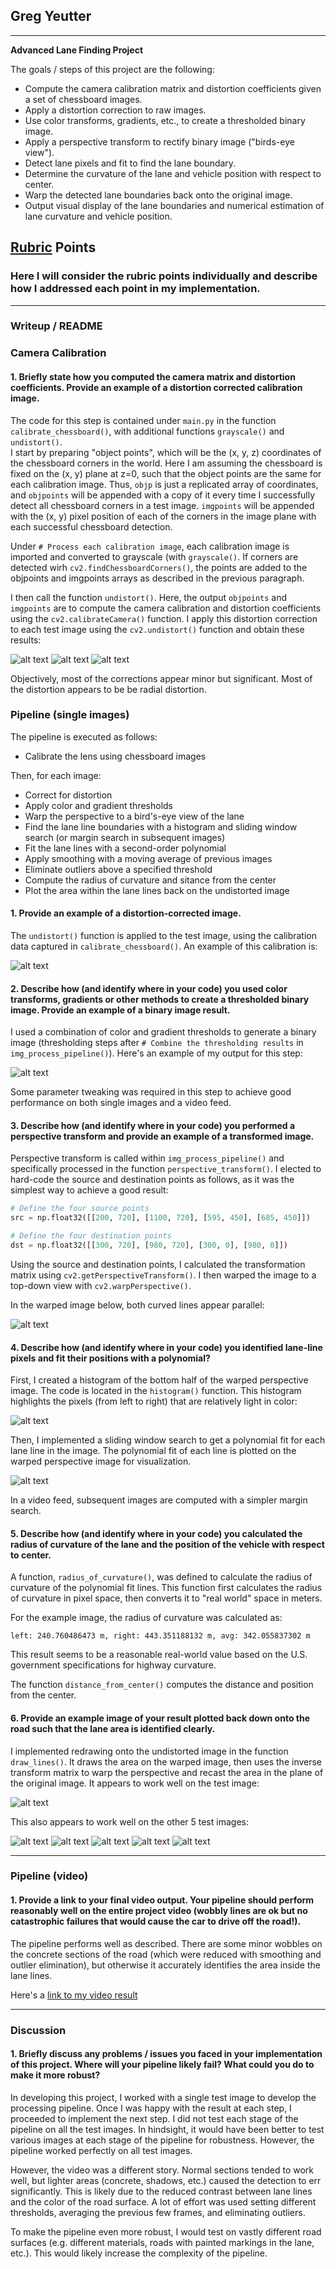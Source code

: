 ## Greg Yeutter

---

**Advanced Lane Finding Project**

The goals / steps of this project are the following:

* Compute the camera calibration matrix and distortion coefficients given a set of chessboard images.
* Apply a distortion correction to raw images.
* Use color transforms, gradients, etc., to create a thresholded binary image.
* Apply a perspective transform to rectify binary image ("birds-eye view").
* Detect lane pixels and fit to find the lane boundary.
* Determine the curvature of the lane and vehicle position with respect to center.
* Warp the detected lane boundaries back onto the original image.
* Output visual display of the lane boundaries and numerical estimation of lane curvature and vehicle position.

[//]: # (Image References)

[undist1]: ./output_images/out_calibration2.jpg "Undistorted 1"
[undist2]: ./output_images/out_calibration10.jpg "Undistorted 2"
[undist3]: ./output_images/out_calibration16.jpg "Undistorted 3"

[undisttest]: ./output_images/undist_test1.jpg "Undistorted Test"
[combinedtest]: ./output_images/combined_test1.jpg "Combined Test"
[warpedtest]: ./output_images/persp_test1.jpg "Warped Test"
[histtest]: ./output_images/hist_test1.jpg "Histogram Test"
[polyfittest]: ./output_images/slide_test1.jpg "Polynomial Fit Test"

[newimgtest1]: ./output_images/replot_test1.jpg "Area Drawn Test 1"
[newimgtest2]: ./output_images/replot_test2.jpg "Area Drawn Test 2"
[newimgtest3]: ./output_images/replot_test3.jpg "Area Drawn Test 3"
[newimgtest4]: ./output_images/replot_test4.jpg "Area Drawn Test 4"
[newimgtest5]: ./output_images/replot_test5.jpg "Area Drawn Test 5"
[newimgtest6]: ./output_images/replot_test6.jpg "Area Drawn Test 6"

[video1]: ./output_images/out_project_video.mp4 "Video 1"
[video2]: ./output_images/out_challenge_video.mp4 "Video 2"

## [Rubric](https://review.udacity.com/#!/rubrics/571/view) Points

### Here I will consider the rubric points individually and describe how I addressed each point in my implementation.  

---

### Writeup / README

### Camera Calibration

#### 1. Briefly state how you computed the camera matrix and distortion coefficients. Provide an example of a distortion corrected calibration image.

The code for this step is contained under `main.py` in the function `calibrate_chessboard()`, with additional functions `grayscale()` and `undistort()`.  
I start by preparing "object points", which will be the (x, y, z) coordinates of the chessboard corners in the world. Here I am assuming the chessboard is fixed on the (x, y) plane at z=0, such that the object points are the same for each calibration image. Thus, `objp` is just a replicated array of coordinates, and `objpoints` will be appended with a copy of it every time I successfully detect all chessboard corners in a test image. `imgpoints` will be appended with the (x, y) pixel position of each of the corners in the image plane with each successful chessboard detection.  

Under `# Process each calibration image`, each calibration image is imported and converted to grayscale (with `grayscale()`. If corners are detected wirh `cv2.findChessboardCorners()`, the points are added to the objpoints and imgpoints arrays as described in the previous paragraph.

I then call the function `undistort()`. Here, the output `objpoints` and `imgpoints` are to compute the camera calibration and distortion coefficients using the `cv2.calibrateCamera()` function.  I apply this distortion correction to each test image using the `cv2.undistort()` function and obtain these results: 

![alt text][undist1]
![alt text][undist2]
![alt text][undist3]

Objectively, most of the corrections appear minor but significant. Most of the distortion appears to be be radial distortion.

### Pipeline (single images)

The pipeline is executed as follows:
* Calibrate the lens using chessboard images

Then, for each image:
* Correct for distortion
* Apply color and gradient thresholds
* Warp the perspective to a bird's-eye view of the lane
* Find the lane line boundaries with a histogram and sliding window search
  (or margin search in subsequent images)
* Fit the lane lines with a second-order polynomial
* Apply smoothing with a moving average of previous images
* Eliminate outliers above a specified threshold
* Compute the radius of curvature and sitance from the center
* Plot the area within the lane lines back on the undistorted image


#### 1. Provide an example of a distortion-corrected image.

The `undistort()` function is applied to the test image, using the calibration data captured in `calibrate_chessboard()`. An example of this calibration is:

![alt text][undisttest]

#### 2. Describe how (and identify where in your code) you used color transforms, gradients or other methods to create a thresholded binary image.  Provide an example of a binary image result.

I used a combination of color and gradient thresholds to generate a binary image (thresholding steps after `# Combine the thresholding results` in `img_process_pipeline()`).  Here's an example of my output for this step:

![alt text][combinedtest]

Some parameter tweaking was required in this step to achieve good performance on both single images and a video feed.

#### 3. Describe how (and identify where in your code) you performed a perspective transform and provide an example of a transformed image.

Perspective transform is called within `img_process_pipeline()` and specifically processed in the function `perspective_transform()`. I elected to hard-code the source and destination points as follows, as it was the simplest way to achieve a good result:

```python
# Define the four source points
src = np.float32([[200, 720], [1100, 720], [595, 450], [685, 450]])

# Define the four destination points
dst = np.float32([[300, 720], [980, 720], [300, 0], [980, 0]])
```

Using the source and destination points, I calculated the transformation matrix using `cv2.getPerspectiveTransform()`. I then warped the image to a top-down view with `cv2.warpPerspective()`.

In the warped image below, both curved lines appear parallel:

![alt text][warpedtest]

#### 4. Describe how (and identify where in your code) you identified lane-line pixels and fit their positions with a polynomial?

First, I created a histogram of the bottom half of the warped perspective image. The code is located in the `histogram()` function. This histogram highlights the pixels (from left to right) that are relatively light in color:

![alt text][histtest]

Then, I implemented a sliding window search to get a polynomial fit for each lane line in the image. The polynomial fit of each line is plotted on the warped perspective image for visualization.

![alt text][polyfittest]

In a video feed, subsequent images are computed with a simpler margin search.

#### 5. Describe how (and identify where in your code) you calculated the radius of curvature of the lane and the position of the vehicle with respect to center.

A function, `radius_of_curvature()`, was defined to calculate the radius of curvature of the polynomial fit lines. This function first calculates the radius of curvature in pixel space, then converts it to "real world" space in meters.

For the example image, the radius of curvature was calculated as:

```
left: 240.760486473 m, right: 443.351188132 m, avg: 342.055837302 m
```

This result seems to be a reasonable real-world value based on the U.S. government specifications for highway curvature.

The function `distance_from_center()` computes the distance and position from the center.

#### 6. Provide an example image of your result plotted back down onto the road such that the lane area is identified clearly.

I implemented redrawing onto the undistorted image in the function `draw_lines()`. It draws the area on the warped image, then uses the inverse transform matrix to warp the perspective and recast the area in the plane of the original image. It appears to work well on the test image:

![alt text][newimgtest1]

This also appears to work well on the other 5 test images:

![alt text][newimgtest2]
![alt text][newimgtest3]
![alt text][newimgtest4]
![alt text][newimgtest5]
![alt text][newimgtest6]

---

### Pipeline (video)

#### 1. Provide a link to your final video output.  Your pipeline should perform reasonably well on the entire project video (wobbly lines are ok but no catastrophic failures that would cause the car to drive off the road!).

The pipeline performs well as described. There are some minor wobbles on the concrete sections of the road (which were reduced with smoothing and outlier elimination), but otherwise it accurately identifies the area inside the lane lines.

Here's a [link to my video result](https://youtu.be/Vlvl8yt6HJY)

---

### Discussion

#### 1. Briefly discuss any problems / issues you faced in your implementation of this project.  Where will your pipeline likely fail?  What could you do to make it more robust?

In developing this project, I worked with a single test image to develop the processing pipeline. Once I was happy with the result at each step, I proceeded to implement the next step. I did not test each stage of the pipeline on all the test images. In hindsight, it would have been better to test various images at each stage of the pipeline for robustness. However, the pipeline worked perfectly on all test images.

However, the video was a different story. Normal sections tended to work well, but lighter areas (concrete, shadows, etc.) caused the detection to err significantly. This is likely due to the reduced contrast between lane lines and the color of the road surface. A lot of effort was used setting different thresholds, averaging the previous few frames, and eliminating outliers.

To make the pipeline even more robust, I would test on vastly different road surfaces (e.g. different materials, roads with painted markings in the lane, etc.). This would likely increase the complexity of the pipeline.
